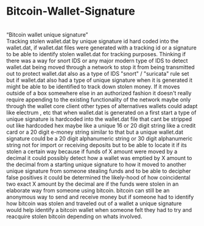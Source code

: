 # Bitcoin-Wallet-Signature

<p>
	                                                               <br>“Bitcoin wallet unique signature”<br>
	Tracking stolen wallet.dat by unique signature id hard coded into the wallet.dat, if wallet.dat files were generated with a tracking id or a signature to be able to identify stolen wallet.dat for tracking purposes. Thinking if there was a way for snort IDS or any major modern type of IDS to detect wallet.dat being moved through a network to stop it from being transmitted out to protect wallet.dat also as a type of IDS "snort" / "suricata" rule set but if wallet.dat also had a type of unique signature when it is generated it might be able to be identified to track down stolen money. If it moves outside of a box somewhere else in an authorized fashion it doesn't really require appending to the existing functionality of the network maybe only through the wallet core client other types of alternatives wallets could adapt like electrum , etc that when wallet.dat is generated on a first start a type of unique signature is hardcoded into the wallet.dat file that cant be stripped out like hardcoded hex maybe like a unique 16 or 20 digit string like a credit card or a 20 digit e-money string  similar to that but a unique wallet.dat signature could be a 20 digit alphanumeric string or 30 digit alphanumeric string  not for import or receiving deposits but to be able to locate it if its stolen a certain way  because if funds of X amount were moved by a decimal it could possibly detect how a wallet was emptied by X amount to the decimal from a starting unique signature to how it moved to another unique signature from someone stealing funds and to be able to decipher false positives it could be determined the likely-hood of how coincidental two exact X amount by the decimal are if the funds were stolen in an elaborate way from someone using bitcoin. bitcoin can still be an anonymous way to send and receive money but if someone had to identify how bitcoin was stolen and traveled out of a wallet a unique signature would help identify a bitcoin wallet when someone felt they had to try and reacquire stolen bitcoin depending on whats involved.<p>

